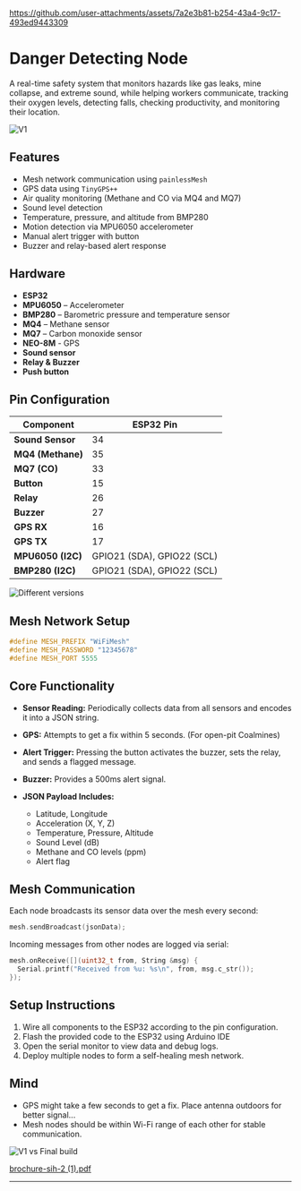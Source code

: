 

https://github.com/user-attachments/assets/7a2e3b81-b254-43a4-9c17-493ed9443309


# Danger Detecting Node

A real-time safety system that monitors hazards like gas leaks, mine collapse, and extreme sound, while helping workers communicate, tracking their oxygen levels, detecting falls, checking productivity, and monitoring their location.

![V1](https://github.com/user-attachments/assets/cbf80e66-cdbb-46c1-8981-cb09966b264b)

## Features

* Mesh network communication using `painlessMesh`
* GPS data using `TinyGPS++`
* Air quality monitoring (Methane and CO via MQ4 and MQ7)
* Sound level detection
* Temperature, pressure, and altitude from BMP280
* Motion detection via MPU6050 accelerometer
* Manual alert trigger with button
* Buzzer and relay-based alert response

## Hardware

* **ESP32**
* **MPU6050** – Accelerometer
* **BMP280** – Barometric pressure and temperature sensor
* **MQ4** – Methane sensor
* **MQ7** – Carbon monoxide sensor
* **NEO-8M** - GPS
* **Sound sensor**
* **Relay & Buzzer**
* **Push button**

## Pin Configuration

| Component         | ESP32 Pin                  |
| ----------------- | -------------------------- |
| **Sound Sensor**  | 34                         |
| **MQ4 (Methane)** | 35                         | 
| **MQ7 (CO)**      | 33                         | 
| **Button**        | 15                         |
| **Relay**         | 26                         | 
| **Buzzer**        | 27                         | 
| **GPS RX**        | 16                         | 
| **GPS TX**        | 17                         | 
| **MPU6050 (I2C)** | GPIO21 (SDA), GPIO22 (SCL) | 
| **BMP280 (I2C)**  | GPIO21 (SDA), GPIO22 (SCL) | 

![Different versions](https://github.com/user-attachments/assets/a0bb962f-62f9-4644-af60-43aceaad2bf1)


## Mesh Network Setup

```cpp
#define MESH_PREFIX "WiFiMesh"
#define MESH_PASSWORD "12345678"
#define MESH_PORT 5555
```

## Core Functionality

* **Sensor Reading:** Periodically collects data from all sensors and encodes it into a JSON string.
* **GPS:** Attempts to get a fix within 5 seconds. (For open-pit Coalmines)
* **Alert Trigger:** Pressing the button activates the buzzer, sets the relay, and sends a flagged message.
* **Buzzer:** Provides a 500ms alert signal.
* **JSON Payload Includes:**

  * Latitude, Longitude
  * Acceleration (X, Y, Z)
  * Temperature, Pressure, Altitude
  * Sound Level (dB)
  * Methane and CO levels (ppm)
  * Alert flag

## Mesh Communication

Each node broadcasts its sensor data over the mesh every second:

```cpp
mesh.sendBroadcast(jsonData);
```

Incoming messages from other nodes are logged via serial:

```cpp
mesh.onReceive([](uint32_t from, String &msg) {
  Serial.printf("Received from %u: %s\n", from, msg.c_str());
});
```

## Setup Instructions

1. Wire all components to the ESP32 according to the pin configuration.
2. Flash the provided code to the ESP32 using Arduino IDE
3. Open the serial monitor to view data and debug logs.
4. Deploy multiple nodes to form a self-healing mesh network.

## Mind
* GPS might take a few seconds to get a fix. Place antenna outdoors for better signal...
* Mesh nodes should be within Wi-Fi range of each other for stable communication.

![V1 vs Final build](https://github.com/user-attachments/assets/941f9480-91ca-4d69-a68e-0655f4d638ec)

[brochure-sih-2 (1).pdf](https://github.com/user-attachments/files/20841769/brochure-sih-2.1.pdf)


---

